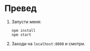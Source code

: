 # Превед

1. Запусти меня:

    ```
    npm install
    npm start
    ```

2. Заходи на `localhost:8080` и смотри.
